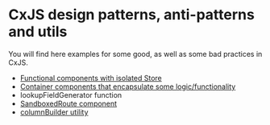 # CxJS design patterns, anti-patterns and utils

You will find here examples for some good, as well as some bad practices in CxJS.

* [Functional components with isolated Store](examples/isolated-functional-components/index.md)
* [Container components that encapsulate some logic/functionality](examples/container-logic/index.md)
* lookupFieldGenerator function
* [SandboxedRoute component](examples/sandboxed-route/index.md)
* [columnBuilder utility](examples/column-builder/index.md)
